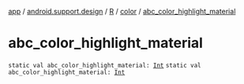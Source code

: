 [app](../../../index.md) / [android.support.design](../../index.md) / [R](../index.md) / [color](index.md) / [abc_color_highlight_material](./abc_color_highlight_material.md)

# abc_color_highlight_material

`static val abc_color_highlight_material: `[`Int`](https://kotlinlang.org/api/latest/jvm/stdlib/kotlin/-int/index.html)
`static val abc_color_highlight_material: `[`Int`](https://kotlinlang.org/api/latest/jvm/stdlib/kotlin/-int/index.html)
